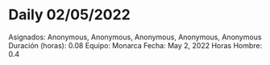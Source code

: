 # Daily 02/05/2022

Asignados: Anonymous, Anonymous, Anonymous, Anonymous, Anonymous
Duración (horas): 0.08
Equipo: Monarca
Fecha: May 2, 2022
Horas Hombre: 0.4